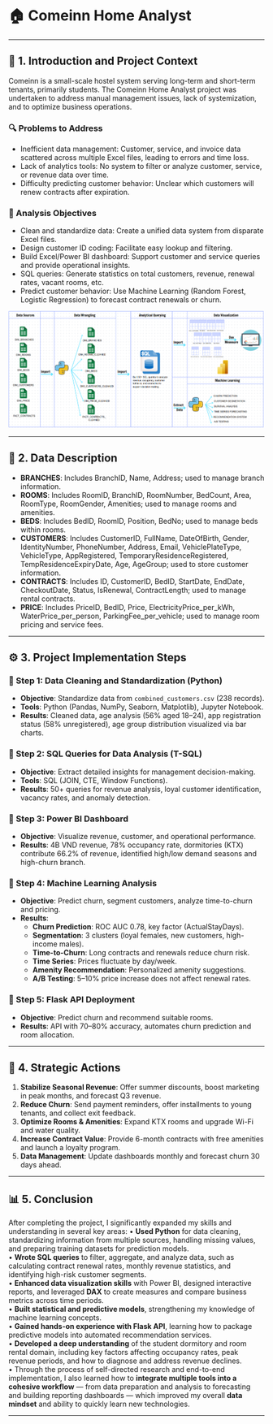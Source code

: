 # 🏠 Comeinn Home Analyst

---

## 📌 1. Introduction and Project Context

Comeinn is a small-scale hostel system serving long-term and short-term tenants, primarily students. The Comeinn Home Analyst project was undertaken to address manual management issues, lack of systemization, and to optimize business operations.

### 🔍 Problems to Address

- Inefficient data management: Customer, service, and invoice data scattered across multiple Excel files, leading to errors and time loss.  
- Lack of analytics tools: No system to filter or analyze customer, service, or revenue data over time.  
- Difficulty predicting customer behavior: Unclear which customers will renew contracts after expiration.  

### 🎯 Analysis Objectives

- Clean and standardize data: Create a unified data system from disparate Excel files.  
- Design customer ID coding: Facilitate easy lookup and filtering.  
- Build Excel/Power BI dashboard: Support customer and service queries and provide operational insights.  
- SQL queries: Generate statistics on total customers, revenue, renewal rates, vacant rooms, etc.  
- Predict customer behavior: Use Machine Learning (Random Forest, Logistic Regression) to forecast contract renewals or churn.  

![Flowchart](https://github.com/LyraData/ComeInn-Home-Analysist/blob/main/FLOWCHART.png)

---

## 📂 2. Data Description

- **BRANCHES**: Includes BranchID, Name, Address; used to manage branch information.  
- **ROOMS**: Includes RoomID, BranchID, RoomNumber, BedCount, Area, RoomType, RoomGender, Amenities; used to manage rooms and amenities.  
- **BEDS**: Includes BedID, RoomID, Position, BedNo; used to manage beds within rooms.  
- **CUSTOMERS**: Includes CustomerID, FullName, DateOfBirth, Gender, IdentityNumber, PhoneNumber, Address, Email, VehiclePlateType, VehicleType, AppRegistered, TemporaryResidenceRegistered, TempResidenceExpiryDate, Age, AgeGroup; used to store customer information.  
- **CONTRACTS**: Includes ID, CustomerID, BedID, StartDate, EndDate, CheckoutDate, Status, IsRenewal, ContractLength; used to manage rental contracts.  
- **PRICE**: Includes PriceID, BedID, Price, ElectricityPrice_per_kWh, WaterPrice_per_person, ParkingFee_per_vehicle; used to manage room pricing and service fees.  

---

## ⚙️ 3. Project Implementation Steps

### 🔹 Step 1: Data Cleaning and Standardization (Python)
- **Objective**: Standardize data from `combined_customers.csv` (238 records).  
- **Tools**: Python (Pandas, NumPy, Seaborn, Matplotlib), Jupyter Notebook.  
- **Results**: Cleaned data, age analysis (56% aged 18–24), app registration status (58% unregistered), age group distribution visualized via bar charts.

### 🔹 Step 2: SQL Queries for Data Analysis (T-SQL)
- **Objective**: Extract detailed insights for management decision-making.  
- **Tools**: SQL (JOIN, CTE, Window Functions).  
- **Results**: 50+ queries for revenue analysis, loyal customer identification, vacancy rates, and anomaly detection.

### 🔹 Step 3: Power BI Dashboard
- **Objective**: Visualize revenue, customer, and operational performance.  
- **Results**: 4B VND revenue, 78% occupancy rate, dormitories (KTX) contribute 66.2% of revenue, identified high/low demand seasons and high-churn branch.

### 🔹 Step 4: Machine Learning Analysis
- **Objective**: Predict churn, segment customers, analyze time-to-churn and pricing.  
- **Results**:  
  - **Churn Prediction**: ROC AUC 0.78, key factor (ActualStayDays).  
  - **Segmentation**: 3 clusters (loyal females, new customers, high-income males).  
  - **Time-to-Churn**: Long contracts and renewals reduce churn risk.  
  - **Time Series**: Prices fluctuate by day/week.  
  - **Amenity Recommendation**: Personalized amenity suggestions.  
  - **A/B Testing**: 5–10% price increase does not affect renewal rates.

### 🔹 Step 5: Flask API Deployment
- **Objective**: Predict churn and recommend suitable rooms.  
- **Results**: API with 70–80% accuracy, automates churn prediction and room allocation.

---

## 🧭 4. Strategic Actions

1. **Stabilize Seasonal Revenue**: Offer summer discounts, boost marketing in peak months, and forecast Q3 revenue.  
2. **Reduce Churn**: Send payment reminders, offer installments to young tenants, and collect exit feedback.  
3. **Optimize Rooms & Amenities**: Expand KTX rooms and upgrade Wi-Fi and water quality.  
4. **Increase Contract Value**: Provide 6-month contracts with free amenities and launch a loyalty program.  
5. **Data Management**: Update dashboards monthly and forecast churn 30 days ahead.  

---

## 📊 5. Conclusion
After completing the project, I significantly expanded my skills and understanding in several key areas:
• **Used Python** for data cleaning, standardizing information from multiple sources, handling missing values, and preparing training datasets for prediction models.  
• **Wrote SQL queries** to filter, aggregate, and analyze data, such as calculating contract renewal rates, monthly revenue statistics, and identifying high-risk customer segments.  
• **Enhanced data visualization skills** with Power BI, designed interactive reports, and leveraged **DAX** to create measures and compare business metrics across time periods.  
• **Built statistical and predictive models**, strengthening my knowledge of machine learning concepts.  
• **Gained hands-on experience with Flask API**, learning how to package predictive models into automated recommendation services.  
• **Developed a deep understanding** of the student dormitory and room rental domain, including key factors affecting occupancy rates, peak revenue periods, and how to diagnose and address revenue declines.  
• Through the process of self-directed research and end-to-end implementation, I also learned how to **integrate multiple tools into a cohesive workflow** — from data preparation and analysis to forecasting and building reporting dashboards — which improved my overall **data mindset** and ability to quickly learn new technologies.

---

